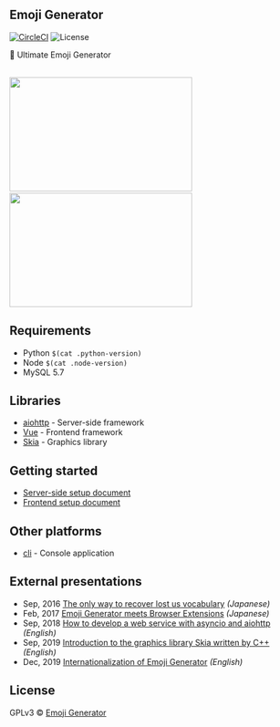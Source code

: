## Emoji Generator

[![CircleCI](https://circleci.com/gh/emoji-gen/web-main/tree/master.svg?style=shield)](https://circleci.com/gh/emoji-gen/web-main/tree/master)
![License](https://img.shields.io/github/license/emoji-gen/web-main.svg)

:tada: Ultimate Emoji Generator

<br><img src="pr/ss1.png" width="320" height="200" alt="">&nbsp;<img src="pr/ss2.png" width="320" height="200" alt=""><br>

## Requirements

  - Python `$(cat .python-version)`
  - Node `$(cat .node-version)`
  - MySQL 5.7

## Libraries

- [aiohttp](https://github.com/aio-libs/aiohttp) - Server-side framework
- [Vue](https://vuejs.org/) - Frontend framework
- [Skia](https://skia.org/) - Graphics library

## Getting started

- [Server-side setup document](server/README.md)
- [Frontend setup document](frontend/README.md)

## Other platforms

- [cli](https://github.com/emoji-gen/cli) - Console application

## External presentations
- Sep, 2016 [The only way to recover lost us vocabulary](https://speakerdeck.com/pine/shi-waretayu-hui-li-wohui-fu-saserutatutahitotufalsefang-fa) *(Japanese)*
- Feb, 2017 [Emoji Generator meets Browser Extensions](https://speakerdeck.com/pine/emoji-generator-meets-browser-extensions) *(Japanese)*
- Sep, 2018
 [How to develop a web service with asyncio and aiohttp](https://speakerdeck.com/pine/how-to-develop-a-web-service-with-asyncio-and-aiohttp) *(English)*
- Sep, 2019 [Introduction to the graphics library Skia written by C++](https://speakerdeck.com/pine/introduction-to-the-graphics-library-skia-written-by-c-plus-plus) *(English)*
- Dec, 2019 [Internationalization of Emoji Generator](https://speakerdeck.com/pine/i18n-of-emoji-generator) *(English)*

## License
GPLv3 &copy; [Emoji Generator](https://emoji-gen.ninja)
